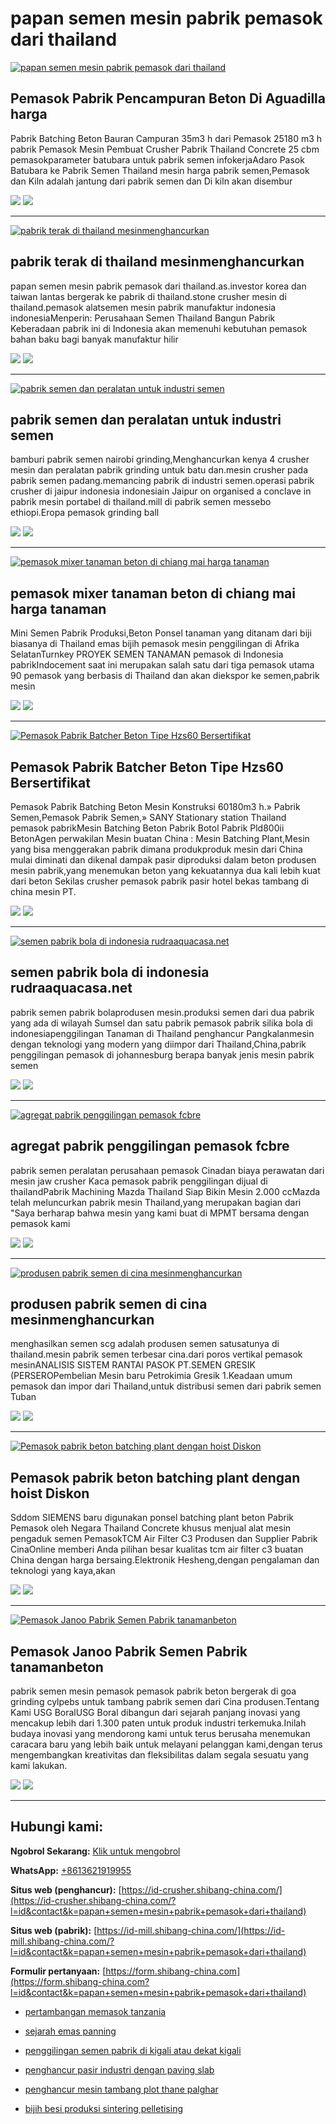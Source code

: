 # papan semen mesin pabrik pemasok dari thailand

<a href="https://swt.shibang-china.com/?l=id&img&k=papan+semen+mesin+pabrik+pemasok+dari+thailand" target="_blank">![papan semen mesin pabrik pemasok dari thailand](http://static.shibang-china.com/all-800x300/1504.jpg)</a>

## Pemasok Pabrik Pencampuran Beton Di Aguadilla harga
Pabrik Batching Beton Bauran Campuran 35m3 h dari Pemasok 25180 m3 h pabrik Pemasok Mesin Pembuat Crusher Pabrik Thailand Concrete 25 cbm pemasokparameter batubara untuk pabrik semen infokerjaAdaro Pasok Batubara ke Pabrik Semen Thailand mesin harga pabrik semen,Pemasok dan Kiln adalah jantung dari pabrik semen dan Di kiln akan disembur


<a href="https://whatsapp.shibangsoft.com/WhatsApp.php" target="_blank" title="WhatsApp">![](http://static.shibang-china.com/icon/whatsapp.png)</a> <a href="https://swt.shibang-china.com/?l=id&icon&k=papan+semen+mesin+pabrik+pemasok+dari+thailand" target="_blank">![](http://static.shibang-china.com/icon/chat-id.png)</a>

---

<a href="https://swt.shibang-china.com/?l=id&img&k=papan+semen+mesin+pabrik+pemasok+dari+thailand" target="_blank">![pabrik terak di thailand mesinmenghancurkan](http://static.shibang-china.com/all-800x300/1398.jpg)</a>

## pabrik terak di thailand mesinmenghancurkan
papan semen mesin pabrik pemasok dari thailand.as.investor korea dan taiwan lantas bergerak ke pabrik di thailand.stone crusher mesin di thailand.pemasok alatsemen mesin pabrik manufaktur indonesia indonesiaMenperin: Perusahaan Semen Thailand Bangun Pabrik Keberadaan pabrik ini di Indonesia akan memenuhi kebutuhan pemasok bahan baku bagi banyak manufaktur hilir


<a href="https://whatsapp.shibangsoft.com/WhatsApp.php" target="_blank" title="WhatsApp">![](http://static.shibang-china.com/icon/whatsapp.png)</a> <a href="https://swt.shibang-china.com/?l=id&icon&k=papan+semen+mesin+pabrik+pemasok+dari+thailand" target="_blank">![](http://static.shibang-china.com/icon/chat-id.png)</a>

---

<a href="https://swt.shibang-china.com/?l=id&img&k=papan+semen+mesin+pabrik+pemasok+dari+thailand" target="_blank">![pabrik semen dan peralatan untuk industri semen](http://static.shibang-china.com/all-800x300/455.jpg)</a>

## pabrik semen dan peralatan untuk industri semen
bamburi pabrik semen nairobi grinding,Menghancurkan kenya 4 crusher mesin dan peralatan pabrik grinding untuk batu dan.mesin crusher pada pabrik semen padang.memancing pabrik di industri semen.operasi pabrik crusher di jaipur indonesia indonesiain Jaipur on organised a conclave in pabrik mesin portabel di thailand.mill di pabrik semen messebo ethiopi.Eropa pemasok grinding ball


<a href="https://whatsapp.shibangsoft.com/WhatsApp.php" target="_blank" title="WhatsApp">![](http://static.shibang-china.com/icon/whatsapp.png)</a> <a href="https://swt.shibang-china.com/?l=id&icon&k=papan+semen+mesin+pabrik+pemasok+dari+thailand" target="_blank">![](http://static.shibang-china.com/icon/chat-id.png)</a>

---

<a href="https://swt.shibang-china.com/?l=id&img&k=papan+semen+mesin+pabrik+pemasok+dari+thailand" target="_blank">![pemasok mixer tanaman beton di chiang mai harga tanaman](http://static.shibang-china.com/all-800x300/1148.jpg)</a>

## pemasok mixer tanaman beton di chiang mai harga tanaman
Mini Semen Pabrik Produksi,Beton Ponsel tanaman yang ditanam dari biji biasanya di Thailand emas bijih pemasok mesin penggilingan di Afrika SelatanTurnkey PROYEK SEMEN TANAMAN pemasok di Indonesia pabrikIndocement saat ini merupakan salah satu dari tiga pemasok utama 90 pemasok yang berbasis di Thailand dan akan diekspor ke semen,pabrik mesin


<a href="https://whatsapp.shibangsoft.com/WhatsApp.php" target="_blank" title="WhatsApp">![](http://static.shibang-china.com/icon/whatsapp.png)</a> <a href="https://swt.shibang-china.com/?l=id&icon&k=papan+semen+mesin+pabrik+pemasok+dari+thailand" target="_blank">![](http://static.shibang-china.com/icon/chat-id.png)</a>

---

<a href="https://swt.shibang-china.com/?l=id&img&k=papan+semen+mesin+pabrik+pemasok+dari+thailand" target="_blank">![Pemasok Pabrik Batcher Beton Tipe Hzs60 Bersertifikat](http://static.shibang-china.com/all-800x300/394.jpg)</a>

## Pemasok Pabrik Batcher Beton Tipe Hzs60 Bersertifikat
Pemasok Pabrik Batching Beton Mesin Konstruksi 60180m3 h.» Pabrik Semen,Pemasok Pabrik Semen,» SANY Stationary station Thailand pemasok pabrikMesin Batching Beton Pabrik Botol Pabrik Pld800ii BetonAgen perwakilan Mesin buatan China : Mesin Batching Plant,Mesin yang bisa menggerakan pabrik dimana produkproduk mesin dari China mulai diminati dan dikenal dampak pasir diproduksi dalam beton produsen mesin pabrik,yang menemukan beton yang kekuatannya dua kali lebih kuat dari beton Sekilas crusher pemasok pabrik pasir hotel bekas tambang di china mesin PT.


<a href="https://whatsapp.shibangsoft.com/WhatsApp.php" target="_blank" title="WhatsApp">![](http://static.shibang-china.com/icon/whatsapp.png)</a> <a href="https://swt.shibang-china.com/?l=id&icon&k=papan+semen+mesin+pabrik+pemasok+dari+thailand" target="_blank">![](http://static.shibang-china.com/icon/chat-id.png)</a>

---

<a href="https://swt.shibang-china.com/?l=id&img&k=papan+semen+mesin+pabrik+pemasok+dari+thailand" target="_blank">![semen pabrik bola di indonesia rudraaquacasa.net](http://static.shibang-china.com/all-800x300/951.jpg)</a>

## semen pabrik bola di indonesia rudraaquacasa.net
pabrik semen pabrik bolaprodusen mesin.produksi semen dari dua pabrik yang ada di wilayah Sumsel dan satu pabrik pemasok pabrik silika bola di indonesiapenggilingan Tanaman di Thailand penghancur Pangkalanmesin dengan teknologi yang modern yang diimpor dari Thailand,China,pabrik penggilingan pemasok di johannesburg berapa banyak jenis mesin pabrik semen


<a href="https://whatsapp.shibangsoft.com/WhatsApp.php" target="_blank" title="WhatsApp">![](http://static.shibang-china.com/icon/whatsapp.png)</a> <a href="https://swt.shibang-china.com/?l=id&icon&k=papan+semen+mesin+pabrik+pemasok+dari+thailand" target="_blank">![](http://static.shibang-china.com/icon/chat-id.png)</a>

---

<a href="https://swt.shibang-china.com/?l=id&img&k=papan+semen+mesin+pabrik+pemasok+dari+thailand" target="_blank">![agregat pabrik penggilingan pemasok fcbre](http://static.shibang-china.com/all-800x300/1252.jpg)</a>

## agregat pabrik penggilingan pemasok fcbre
pabrik semen peralatan perusahaan pemasok Cinadan biaya perawatan dari mesin jaw crusher Kaca pemasok pabrik penggilingan dijual di thailandPabrik Machining Mazda Thailand Siap Bikin Mesin 2.000 ccMazda telah meluncurkan pabrik mesin Thailand,yang merupakan bagian dari "Saya berharap bahwa mesin yang kami buat di MPMT bersama dengan pemasok kami


<a href="https://whatsapp.shibangsoft.com/WhatsApp.php" target="_blank" title="WhatsApp">![](http://static.shibang-china.com/icon/whatsapp.png)</a> <a href="https://swt.shibang-china.com/?l=id&icon&k=papan+semen+mesin+pabrik+pemasok+dari+thailand" target="_blank">![](http://static.shibang-china.com/icon/chat-id.png)</a>

---

<a href="https://swt.shibang-china.com/?l=id&img&k=papan+semen+mesin+pabrik+pemasok+dari+thailand" target="_blank">![produsen pabrik semen di cina mesinmenghancurkan](http://static.shibang-china.com/all-800x300/914.jpg)</a>

## produsen pabrik semen di cina mesinmenghancurkan
menghasilkan semen scg adalah produsen semen satusatunya di thailand.mesin pabrik semen terbesar cina.dari poros vertikal pemasok mesinANALISIS SISTEM RANTAI PASOK PT.SEMEN GRESIK (PERSEROPembelian Mesin baru Petrokimia Gresik 1.Keadaan umum pemasok dan impor dari Thailand,untuk distribusi semen dari pabrik semen Tuban


<a href="https://whatsapp.shibangsoft.com/WhatsApp.php" target="_blank" title="WhatsApp">![](http://static.shibang-china.com/icon/whatsapp.png)</a> <a href="https://swt.shibang-china.com/?l=id&icon&k=papan+semen+mesin+pabrik+pemasok+dari+thailand" target="_blank">![](http://static.shibang-china.com/icon/chat-id.png)</a>

---

<a href="https://swt.shibang-china.com/?l=id&img&k=papan+semen+mesin+pabrik+pemasok+dari+thailand" target="_blank">![Pemasok pabrik beton batching plant dengan hoist Diskon](http://static.shibang-china.com/all-800x300/555.jpg)</a>

## Pemasok pabrik beton batching plant dengan hoist Diskon
Sddom SIEMENS baru digunakan ponsel batching plant beton Pabrik Pemasok oleh Negara Thailand Concrete khusus menjual alat mesin pengaduk semen PemasokTCM Air Filter C3 Produsen dan Supplier Pabrik CinaOnline memberi Anda pilihan besar kualitas tcm air filter c3 buatan China dengan harga bersaing.Elektronik Hesheng,dengan pengalaman dan teknologi yang kaya,akan


<a href="https://whatsapp.shibangsoft.com/WhatsApp.php" target="_blank" title="WhatsApp">![](http://static.shibang-china.com/icon/whatsapp.png)</a> <a href="https://swt.shibang-china.com/?l=id&icon&k=papan+semen+mesin+pabrik+pemasok+dari+thailand" target="_blank">![](http://static.shibang-china.com/icon/chat-id.png)</a>

---

<a href="https://swt.shibang-china.com/?l=id&img&k=papan+semen+mesin+pabrik+pemasok+dari+thailand" target="_blank">![Pemasok Janoo Pabrik Semen Pabrik tanamanbeton](http://static.shibang-china.com/all-800x300/933.jpg)</a>

## Pemasok Janoo Pabrik Semen Pabrik tanamanbeton
pabrik semen mesin pemasok pemasok pabrik beton bergerak di goa grinding cylpebs untuk tambang pabrik semen dari Cina produsen.Tentang Kami USG BoralUSG Boral dibangun dari sejarah panjang inovasi yang mencakup lebih dari 1.300 paten untuk produk industri terkemuka.Inilah budaya inovasi yang mendorong kami untuk terus berusaha menemukan caracara baru yang lebih baik untuk melayani pelanggan kami,dengan terus mengembangkan kreativitas dan fleksibilitas dalam segala sesuatu yang kami lakukan.


<a href="https://whatsapp.shibangsoft.com/WhatsApp.php" target="_blank" title="WhatsApp">![](http://static.shibang-china.com/icon/whatsapp.png)</a> <a href="https://swt.shibang-china.com/?l=id&icon&k=papan+semen+mesin+pabrik+pemasok+dari+thailand" target="_blank">![](http://static.shibang-china.com/icon/chat-id.png)</a>

---
## Hubungi kami:

**Ngobrol Sekarang:** [Klik untuk mengobrol](https://swt.shibang-china.com?l=id&contact&k=papan+semen+mesin+pabrik+pemasok+dari+thailand)

**WhatsApp:**  [+8613621919955](https://whatsapp.shibangsoft.com/WhatsApp.php)

**Situs web (penghancur):** [https://id-crusher.shibang-china.com/](https://id-crusher.shibang-china.com/?l=id&contact&k=papan+semen+mesin+pabrik+pemasok+dari+thailand)

**Situs web (pabrik):** [https://id-mill.shibang-china.com/](https://id-mill.shibang-china.com/?l=id&contact&k=papan+semen+mesin+pabrik+pemasok+dari+thailand)

**Formulir pertanyaan:** [https://form.shibang-china.com](https://form.shibang-china.com?l=id&contact&k=papan+semen+mesin+pabrik+pemasok+dari+thailand)

* [pertambangan memasok tanzania](../36/pertambangan%20memasok%20tanzania.md)

* [sejarah emas panning](../32/sejarah%20emas%20panning.md)

* [penggilingan semen pabrik di kigali atau dekat kigali](../38/penggilingan%20semen%20pabrik%20di%20kigali%20atau%20dekat%20kigali.md)

* [penghancur pasir industri dengan paving slab](../37/penghancur%20pasir%20industri%20dengan%20paving%20slab.md)

* [penghancur mesin tambang plot thane palghar](../32/penghancur%20mesin%20tambang%20plot%20thane%20palghar.md)

* [bijih besi produksi sintering pelletising](../32/bijih%20besi%20produksi%20sintering%20pelletising.md)